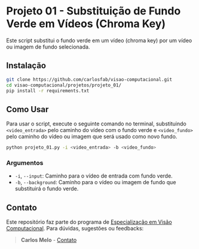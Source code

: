# Projeto 01 - Substituição de Fundo Verde em Vídeos (Chroma Key)

Este script substitui o fundo verde em um vídeo (chroma key) por um vídeo ou imagem de fundo selecionada.

## Instalação

```bash
git clone https://github.com/carlosfab/visao-computacional.git
cd visao-computacional/projetos/projeto_01/
pip install -r requirements.txt
```

## Como Usar

Para usar o script, execute o seguinte comando no terminal, substituindo `<video_entrada>` pelo caminho do vídeo com o fundo verde e `<video_fundo>` pelo caminho do vídeo ou imagem que será usado como novo fundo.

```bash
python projeto_01.py -i <video_entrada> -b <video_fundo>
```

### Argumentos

* `-i`, `--input`: Caminho para o vídeo de entrada com fundo verde.
* `-b`, `--background`: Caminho para o vídeo ou imagem de fundo que substituirá o fundo verde.

## Contato

Este repositório faz parte do programa de [Especialização em Visão Computacional](https://escola.sigmoidal.ai/especializacao-em-visao-computacional). Para dúvidas, sugestões ou feedbacks:

> **Carlos Melo** - [Contato](https://sigmoidal.ai/contato/)
